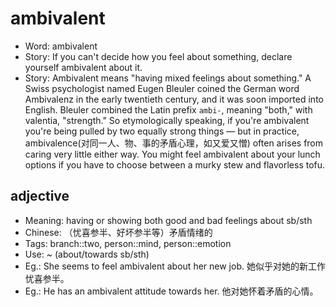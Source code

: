# ambivalent

- Word: ambivalent
- Story: If you can't decide how you feel about something, declare yourself ambivalent about it.
- Story: Ambivalent means "having mixed feelings about something." A Swiss psychologist named Eugen Bleuler coined the German word Ambivalenz in the early twentieth century, and it was soon imported into English. Bleuler combined the Latin prefix `ambi-`, meaning "both," with valentia, "strength." So etymologically speaking, if you're ambivalent you're being pulled by two equally strong things — but in practice, ambivalence(对同一人、物、事的矛盾心理，如又爱又憎) often arises from caring very little either way. You might feel ambivalent about your lunch options if you have to choose between a murky stew and flavorless tofu.

## adjective

- Meaning: having or showing both good and bad feelings about sb/sth
- Chinese: （忧喜参半、好坏参半等）矛盾情绪的
- Tags: branch::two, person::mind, person::emotion
- Use: ~ (about/towards sb/sth)
- Eg.: She seems to feel ambivalent about her new job. 她似乎对她的新工作忧喜参半。
- Eg.: He has an ambivalent attitude towards her. 他对她怀着矛盾的心情。


